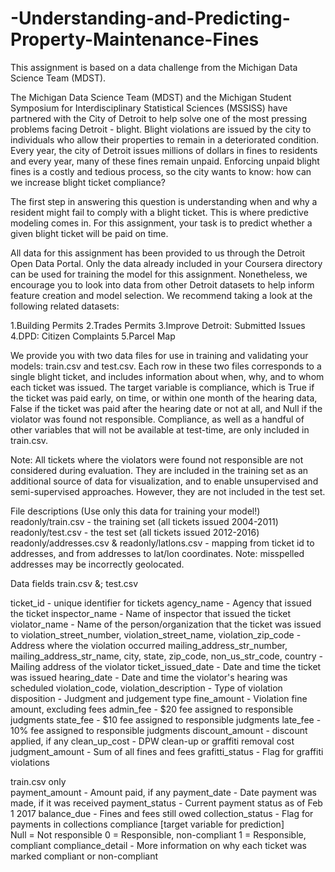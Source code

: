 # -Understanding-and-Predicting-Property-Maintenance-Fines
This assignment is based on a data challenge from the Michigan Data Science Team (MDST).

The Michigan Data Science Team (MDST) and the Michigan Student Symposium for Interdisciplinary Statistical Sciences (MSSISS) have partnered with the City of Detroit to help solve one of the most pressing problems facing Detroit - blight. Blight violations are issued by the city to individuals who allow their properties to remain in a deteriorated condition. Every year, the city of Detroit issues millions of dollars in fines to residents and every year, many of these fines remain unpaid. Enforcing unpaid blight fines is a costly and tedious process, so the city wants to know: how can we increase blight ticket compliance?

The first step in answering this question is understanding when and why a resident might fail to comply with a blight ticket. This is where predictive modeling comes in. For this assignment, your task is to predict whether a given blight ticket will be paid on time.

All data for this assignment has been provided to us through the Detroit Open Data Portal. Only the data already included in your Coursera directory can be used for training the model for this assignment. Nonetheless, we encourage you to look into data from other Detroit datasets to help inform feature creation and model selection. We recommend taking a look at the following related datasets:

1.Building Permits
2.Trades Permits
3.Improve Detroit: Submitted Issues
4.DPD: Citizen Complaints
5.Parcel Map

We provide you with two data files for use in training and validating your models: train.csv and test.csv. Each row in these two files corresponds to a single blight ticket, and includes information about when, why, and to whom each ticket was issued. The target variable is compliance, which is True if the ticket was paid early, on time, or within one month of the hearing data, False if the ticket was paid after the hearing date or not at all, and Null if the violator was found not responsible. Compliance, as well as a handful of other variables that will not be available at test-time, are only included in train.csv. 

Note: All tickets where the violators were found not responsible are not considered during evaluation. They are included in the training set as an additional source of data for visualization, and to enable unsupervised and semi-supervised approaches. However, they are not included in the test set.

File descriptions (Use only this data for training your model!)
readonly/train.csv - the training set (all tickets issued 2004-2011) 
readonly/test.csv - the test set (all tickets issued 2012-2016)
readonly/addresses.csv &amp; readonly/latlons.csv - mapping from ticket id to addresses, and from addresses to lat/lon coordinates.   Note: misspelled addresses may be incorrectly geolocated. 

Data fields
train.csv &; test.csv

ticket_id - unique identifier for tickets
agency_name - Agency that issued the ticket
inspector_name - Name of inspector that issued the ticket
violator_name - Name of the person/organization that the ticket was issued to violation_street_number, violation_street_name, violation_zip_code - Address where the violation occurred 
mailing_address_str_number, mailing_address_str_name, city, state, zip_code, non_us_str_code,
country - Mailing address of the violator
ticket_issued_date - Date and time the ticket was issued 
hearing_date - Date and time the violator's hearing was scheduled 
violation_code, violation_description - Type of violation
disposition - Judgment and judgement type
fine_amount - Violation fine amount, excluding fees 
admin_fee - $20 fee assigned to responsible judgments 
state_fee - $10 fee assigned to responsible judgments 
late_fee - 10% fee assigned to responsible judgments
discount_amount - discount applied, if any 
clean_up_cost - DPW clean-up or graffiti removal cost 
judgment_amount - Sum of all fines and fees
grafitti_status - Flag for graffiti violations 

train.csv only  
payment_amount - Amount paid, if any 
payment_date - Date payment was made, if it was received 
payment_status - Current payment status as of Feb 1 2017
balance_due - Fines and fees still owed
collection_status - Flag for payments in collections compliance [target variable for prediction]   
   Null = Not responsible 
   0 = Responsible, non-compliant 
   1 = Responsible, compliant
compliance_detail - More information on why each ticket was marked compliant or non-compliant
